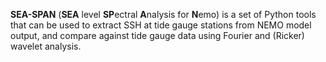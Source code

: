**SEA-SPAN** (**SEA** level **SP**ectral **A**nalysis for **N**emo) is a set of Python tools that can be used to extract SSH at tide gauge stations from NEMO model output, and compare against tide gauge data using Fourier and (Ricker) wavelet analysis. 

